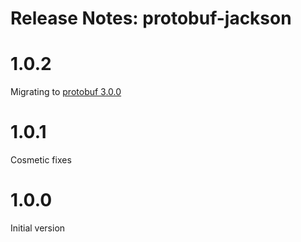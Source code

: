 Release Notes: protobuf-jackson
===============================

# 1.0.2

Migrating to [protobuf 3.0.0](http://mvnrepository.com/artifact/com.google.protobuf/protobuf-java)

# 1.0.1

Cosmetic fixes

# 1.0.0

Initial version
